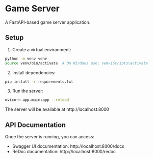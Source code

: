 # Game Server

A FastAPI-based game server application.

## Setup

1. Create a virtual environment:
```bash
python -m venv venv
source venv/bin/activate  # On Windows use: venv\Scripts\activate
```

2. Install dependencies:
```bash
pip install -r requirements.txt
```

3. Run the server:
```bash
uvicorn app.main:app --reload
```

The server will be available at http://localhost:8000

## API Documentation

Once the server is running, you can access:
- Swagger UI documentation: http://localhost:8000/docs
- ReDoc documentation: http://localhost:8000/redoc